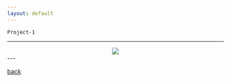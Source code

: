 ```yaml
---
layout: default
---
```


```
Project-1
```
---
<center><img src="/assets/img/logo.png"></center>
---






[back](./)